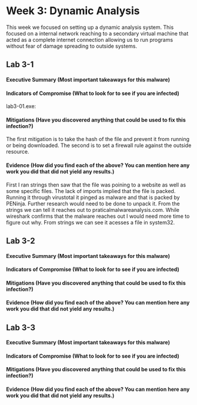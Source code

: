 # Week 3: Dynamic Analysis 
 This week we focused on setting up a dynamic analysis system. This focused on a internal network reaching to a secondary virtual machine that acted as a complete internet connection allowing us to run programs without fear of damage spreading to outside systems. 
## Lab 3-1
  
#### Executive Summary (Most important takeaways for this malware)

#### Indicators of Compromise (What to look for to see if you are infected)
lab3-01.exe: 

#### Mitigations (Have you discovered anything that could be used to fix this infection?)
The first mitigation is to take the hash of the file and prevent it from running or being downloaded. The second is to set a firewall rule against the outside resource. 

#### Evidence (How did you find each of the above? You can mention here any work you did that did not yield any results.)
 First I ran strings then saw that the file was poining to a website as well as some specific files. The lack of imports implied that the file is packed. Running it through virustotal it pinged as malware and that is packed by PENinja. Further research would need to be done to unpack it. From the strings we can tell it reaches out to praticalmalwareanalysis.com.  While wireshark confirms that the malware reaches out I would need more time to figure out why. From strings we can see it acesses a file in system32. 

## Lab 3-2
  
#### Executive Summary (Most important takeaways for this malware)

#### Indicators of Compromise (What to look for to see if you are infected)

#### Mitigations (Have you discovered anything that could be used to fix this infection?)

#### Evidence (How did you find each of the above? You can mention here any work you did that did not yield any results.)

## Lab 3-3
  
#### Executive Summary (Most important takeaways for this malware)

#### Indicators of Compromise (What to look for to see if you are infected)

#### Mitigations (Have you discovered anything that could be used to fix this infection?)

#### Evidence (How did you find each of the above? You can mention here any work you did that did not yield any results.)
